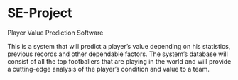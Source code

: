 # SE-Project
Player Value Prediction Software

This is a system that will predict a player’s value depending on his statistics, previous records and other dependable factors. The system’s database will consist of all the top footballers that are playing in the world and will provide a cutting-edge analysis of the player’s condition and value to a team.